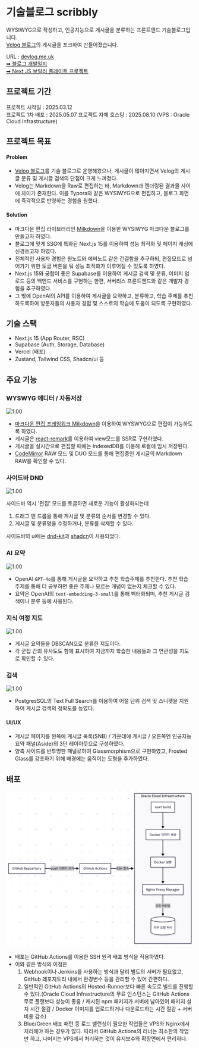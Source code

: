 # 기술블로그 scribbly

WYSIWYG으로 작성하고, 인공지능으로 게시글을 분류하는 프론트엔드 기술블로그입니다.\
[Velog 블로그](https://velog.io/@bluecoolgod80)의 게시글을 포크하여 만들어졌습니다.

URL : [devlog.me.uk](https://devlog.me.uk/)\
[➡ 블로그 개발일지](public/blog-devlog/README.md)\
[➡ Next JS 보일러 플레이트 프로젝트](https://github.com/jong-Choi/next-supabase-boilerplate)

## 프로젝트 기간

프로젝트 시작일 : 2025.03.12\
프로젝트 1차 배포 : 2025.05.07
프로젝트 자체 호스팅 : 2025.08.10 (VPS : Oracle Cloud Infrastructure)

## 프로젝트 목표

#### Problem

- [Velog 블로그](https://velog.io/@bluecoolgod80)를 기술 블로그로 운영해왔으나, 게시글이 많아지면서 Velog의 게시글 분류 및 게시글 검색의 단점이 크게 느껴졌다.
- Velog는 Markdown을 Raw로 편집하는 바, Markdown과 렌더링된 결과물 사이에 차이가 존재한다. 이를 Typora와 같은 WYSIWYG으로 편집하고, 블로그 화면에 즉각적으로 반영하는 경험을 원했다.

#### Solution

- 마크다운 편집 라이브러리인 [Milkdown](https://milkdown.dev/)을 이용한 WYSIWYG 마크다운 블로그를 만들고자 하였다.&#x20;
- 블로그에 맞게 SSG에 특화된 Next.js 15를 이용하여 성능 최적화 및 페이지 캐싱에 신경쓰고자 하였다.
- 전체적인 사용자 경험은 원노트와 에버노트 같은 간결함을 추구하되, 편집모드로 넘어가기 위한 토글 버튼을 둬 성능 최적화가 이루어질 수 있도록 하였다.
- Next.js 15와 궁합이 좋은 Supabase를 이용하여 게시글 검색 및 분류, 이미지 업로드 등의 백엔드 서비스를 구현하는 한편, 서버리스 프론트엔드와 같은 개발자 경험을 추구하였다.
- 그 밖에 OpenAI의 API를 이용하여 게시글을 요약하고, 분류하고, 학습 주제를 추천하도록하여 방문자들의 사용자 경험 및 스스로의 학습에 도움이 되도록 구현하였다.

## 기술 스택

- Next.js 15 (App Router, RSC)
- Supabase (Auth, Storage, Database)
- Vercel (배포)
- Zustand, Tailwind CSS, Shadcn/ui 등

## 주요 기능

### WYSWYG 에디터 / 자동저장

![1.00](https://wknphwqwtywjrfclmhjd.supabase.co/storage/v1/object/public/image/posts/9dae3106-6e55-4cdf-8bc5-01c8bb02f48d-Screenshot_2025-06-07_08-20-45.png)

- [마크다운 편집 프레임워크 Milkdown](https://milkdown.dev/)을 이용하여 WYSWYG으로 편집이 가능하도록 하였다.
- 게시글은 [react-remark](https://github.com/remarkjs/react-remark)를 이용하여 view모드를 SSR로 구현하였다.
- 게시글을 실시간으로 편집할 때에는 IndexedDB를 이용해 로컬에 임시 저장된다.
- [CodeMirror](https://codemirror.net/) RAW 모드 및 DUO 모드를 통해 편집중인 게시글의 Markdown RAW를 확인할 수 있다.

### 사이드바 DND

![1.00](https://wknphwqwtywjrfclmhjd.supabase.co/storage/v1/object/public/image/posts/6f910d8a-a159-4426-bb29-12b13aa87f7d-Screenshot_2025-06-07_08-25-07.png)

사이드바 역시 '편집' 모드를 토글하면 새로운 기능이 활성화되는데

1. 드래그 앤 드롭을 통해 게시글 및 분류의 순서를 변경할 수 있다.
2. 게시글 및 분류명을 수정하거나, 분류를 삭제할 수 있다.

사이드바의 ui에는 [dnd-kit](https://dndkit.com/)과 [shadcn](https://ui.shadcn.com/)이 사용되었다.

### AI 요약

![1.00](https://wknphwqwtywjrfclmhjd.supabase.co/storage/v1/object/public/image/posts/f8361b08-7026-4048-94b5-334179e804e8-Screenshot_2025-06-07_08-30-40.png)

- OpenAI `GPT-4o`를 통해 게시글을 요약하고 추천 학습주제를 추천한다. 추천 학습 주제를 통해 더 공부하면 좋은 주제나 모르는 개념이 없는지 체크할 수 있다.
- 요약은 OpenAI의 `text-embedding-3-small`를 통해 벡터화되며, 추천 게시글 검색이나 분류 등에 사용된다.

### 지식 여정 지도

![1.00](https://wknphwqwtywjrfclmhjd.supabase.co/storage/v1/object/public/image/posts/78b872a8-7613-4128-957c-5a1417e22fc5-Screenshot_2025-06-07_08-34-31.png)

- 게시글 요약들을 DBSCAN으로 분류한 지도이다.
- 각 군집 간의 유사도도 함께 표시하여 지금까지 학습한 내용들과 그 연관성을 지도로 확인할 수 있다.

### 검색

![1.00](https://wknphwqwtywjrfclmhjd.supabase.co/storage/v1/object/public/image/posts/d7a7820c-597d-42eb-81c1-618855ff4111-Screenshot_2025-06-07_08-37-14.png)

- PostgresSQL의 Text Full Search를 이용하여 어절 단위 검색 및 스니펫을 지원하여 게시글 검색의 정확도를 높였다.

#### UI/UX

- 게시글 페이지를 왼쪽에 게시글 목록(SNB) / 가운데에 게시글 / 오른쪽엔 인공지능 요약 패널(Aside)의 3단 레이아웃으로 구성하였다.
- 양측 사이드를 반투명한 패널로하여 Glassmorphism으로 구현하였고, Frosted Glass를 강조하기 위해 배경에는 움직이는 도형을 추가하였다.

## 배포

![원격 배포 이미지](/public/remote-deploy.png)

- 배포는 GitHub Actions를 이용한 SSH 원격 배포 방식을 적용하였다.
- 이와 같은 방식의 이점은
  1. Webhook이나 Jenkins를 사용하는 방식과 달리 별도의 서버가 필요없고, GitHub 레포지토리 내에서 환경변수 등을 관리할 수 있어 간편하다.
  2. 일반적인 GitHub Actions의 Hosted-Runner보다 빠른 속도로 빌드를 진행할 수 있다.(Oracle Cloud Infrastructure의 무료 인스턴스는 GitHub Actions 무료 플랜보다 성능이 좋음 / 캐시된 npm 패키지가 서버에 남아있어 패키지 설치 시간 절감 / Docker 이미지를 업로드하거나 다운로드하는 시간 절감 + 서버 비용 감소)
  3. Blue/Green 배포 패턴 등 로드 밸런싱이 필요한 작업들은 VPS와 Nginx에서 처리해야 하는 경우가 많다. 따라서 GitHub Actions의 러너는 최소한의 작업만 하고, 나머지는 VPS에서 처리하는 것이 유지보수와 확장면에서 편리하다.
